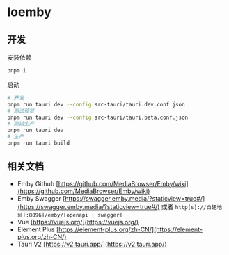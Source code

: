 # loemby

## 开发

安装依赖
```bash
pnpm i
```

启动
```bash
# 开发
pnpm run tauri dev --config src-tauri/tauri.dev.conf.json
# 测试预览
pnpm run tauri dev --config src-tauri/tauri.beta.conf.json
# 测试生产
pnpm run tauri dev
# 生产
pnpm run tauri build
```

## 相关文档
- Emby Github [https://github.com/MediaBrowser/Emby/wiki](https://github.com/MediaBrowser/Emby/wiki)
- Emby Swagger [https://swagger.emby.media/?staticview=true#/](https://swagger.emby.media/?staticview=true#/) 或者 `http[s]://自建地址[:8096]/emby/[openapi | swagger]`
- Vue [https://vuejs.org/](https://vuejs.org/)
- Element Plus [https://element-plus.org/zh-CN/](https://element-plus.org/zh-CN/)
- Tauri V2 [https://v2.tauri.app/](https://v2.tauri.app/)
